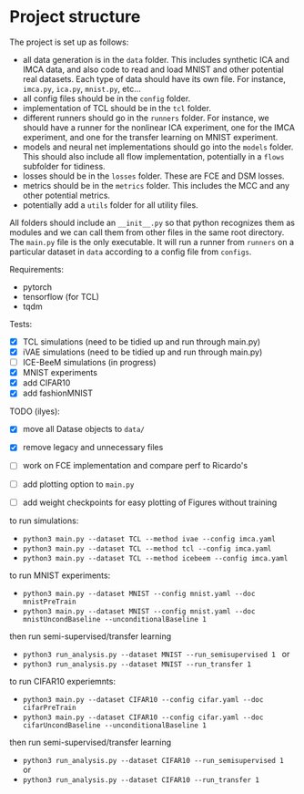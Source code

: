 # Project structure
The project is set up as follows:
- all data generation is in the `data` folder. This includes synthetic ICA and IMCA data, and also code to read and load MNIST and other potential real datasets. Each type of data should have its own file. For instance, `imca.py`, `ica.py`, `mnist.py`, etc...
- all config files should be in the `config` folder.
- implementation of TCL should be in the `tcl` folder.
- different runners should go in the `runners` folder. For instance, we should have a runner for the nonlinear ICA experiment, one for the IMCA experiment, and one for the transfer learning on MNIST experiment.
- models and neural net implementations should go into the `models` folder. This should also include all flow implementation, potentially in a `flows` subfolder for tidiness.
- losses should be in the `losses` folder. These are FCE and DSM losses.
- metrics should be in the `metrics` folder. This includes the MCC and any other potential metrics.
- potentially add a `utils` folder for all utility files.

All folders should include an `__init__.py` so that python recognizes them as modules and we can call them from other files in the same root directory.
The `main.py` file is the only executable. It will run a runner from `runners` on a particular dataset in `data` according to a config file from `configs`.

Requirements:
 - pytorch 
 - tensorflow (for TCL)
 - tqdm

Tests:
- [x] TCL simulations (need to be tidied up and run through main.py)
- [x] iVAE simulations (need to be tidied up and run through main.py)
- [ ] ICE-BeeM simulations (in progress)
- [x] MNIST experiments 
- [x] add CIFAR10
- [x] add fashionMNIST

TODO (ilyes):
- [x] move all Datase objects to `data/`
- [x] remove legacy and unnecessary files
- [ ] work on FCE implementation and compare perf to Ricardo's
- [ ] add plotting option to `main.py`
- [ ] add weight checkpoints for easy plotting of Figures without training


to run simulations:
- `python3 main.py --dataset TCL --method ivae --config imca.yaml`
- `python3 main.py --dataset TCL --method tcl --config imca.yaml`
- `python3 main.py --dataset TCL --method icebeem --config imca.yaml`


to run MNIST experiments:

 - `python3 main.py --dataset MNIST --config mnist.yaml --doc mnistPreTrain`
 - `python3 main.py --dataset MNIST --config mnist.yaml --doc mnistUncondBaseline --unconditionalBaseline 1`

then run semi-supervised/transfer learning
 - `python3 run_analysis.py --dataset MNIST --run_semisupervised 1 `   or 
 - `python3 run_analysis.py --dataset MNIST --run_transfer 1 `


to run CIFAR10 experiemnts:

 - `python3 main.py --dataset CIFAR10 --config cifar.yaml --doc cifarPreTrain `
 - `python3 main.py --dataset CIFAR10 --config cifar.yaml --doc cifarUncondBaseline --unconditionalBaseline 1`

then run semi-supervised/transfer learning
 - `python3 run_analysis.py --dataset CIFAR10 --run_semisupervised 1 `   or
 - `python3 run_analysis.py --dataset CIFAR10 --run_transfer 1 `
